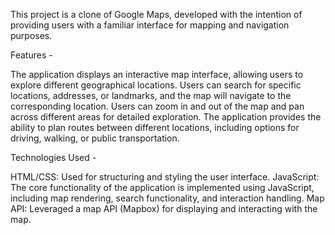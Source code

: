 This project is a clone of Google Maps, developed with the intention of providing users with a familiar interface for mapping and navigation purposes.

Features - 

 The application displays an interactive map interface, allowing users to explore different geographical locations.
 Users can search for specific locations, addresses, or landmarks, and the map will navigate to the corresponding location.
 Users can zoom in and out of the map and pan across different areas for detailed exploration.
 The application provides the ability to plan routes between different locations, including options for driving, walking, or public transportation.

Technologies Used - 

 HTML/CSS: Used for structuring and styling the user interface.
JavaScript: The core functionality of the application is implemented using JavaScript, including map rendering, search functionality, and interaction handling.
Map API: Leveraged a map API (Mapbox) for displaying and interacting with the map.
 
